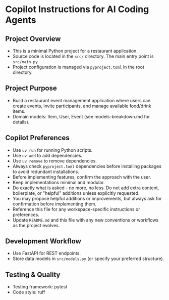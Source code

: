 # Copilot Instructions for AI Coding Agents

## Project Overview
- This is a minimal Python project for a restaurant application.
- Source code is located in the `src/` directory. The main entry point is `src/main.py`.
- Project configuration is managed via `pyproject.toml` in the root directory.

## Project Purpose
- Build a restaurant event management application where users can create events, invite participants, and manage available food/drink items.
- Domain models: Item, User, Event (see models-breakdown.md for details).

## Copilot Preferences
- Use `uv run` for running Python scripts.
- Use `uv add` to add dependencies.
- Use `uv remove` to remove dependencies.
- Always check `pyproject.toml` dependencies before installing packages to avoid redundant installations.
- Before implementing features, confirm the approach with the user.
- Keep implementations minimal and modular.
- Do exactly what is asked - no more, no less. Do not add extra content, boilerplate, or "helpful" additions unless explicitly requested.
- You may propose helpful additions or improvements, but always ask for confirmation before implementing them.
- Reference this file for any workspace-specific instructions or preferences.
- Update `README.md` and this file with any new conventions or workflows as the project evolves.


## Development Workflow
- Use FastAPI for REST endpoints.
- Store data models in `src/models.py` (or specify your preferred structure).

## Testing & Quality
- Testing framework: pytest
- Code style: ruff
